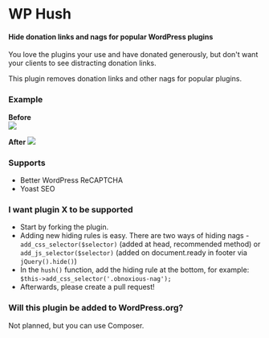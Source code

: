 # WP Hush
#### Hide donation links and nags for popular WordPress plugins

You love the plugins your use and have donated generously, but don't want your clients to see distracting donation links.

This plugin removes donation links and other nags for popular plugins.

### Example

**Before**  
![](https://dl.dropboxusercontent.com/u/2758854/hush_before.png)

**After**
![](https://dl.dropboxusercontent.com/u/2758854/hush_after.png)

### Supports

* Better WordPress ReCAPTCHA 
* Yoast SEO

### I want plugin X to be supported

* Start by forking the plugin.
* Adding new hiding rules is easy. There are two ways of hiding nags - `add_css_selector($selector)` (added at head, recommended method) or `add_js_selector($selector)` (added on document.ready in footer via `jQuery().hide()`) 
* In the `hush()` function, add the hiding rule at the bottom, for example: `$this->add_css_selector('.obnoxious-nag');`
* Afterwards, please create a pull request!

### Will this plugin be added to WordPress.org? 

Not planned, but you can use Composer.

